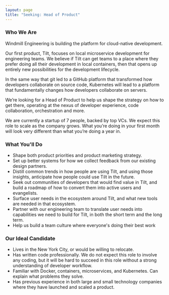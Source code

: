 ```yaml
---
layout: page
title: "Seeking: Head of Product"
---
```



### Who We Are

Windmill Engineering is building the platform for cloud-native development.

Our first product, Tilt, focuses on local microservice development for
engineering teams. We believe if Tilt can get teams to a place where
they prefer doing all their development in local containers, then that opens up
entirely new possibilities for the development lifecycle.

In the same way that git led to a GitHub platform that transformed how
developers collaborate on source code, Kubernetes will lead to a platform that
fundamentally changes how developers collaborate on servers.

We’re looking for a Head of Product to help us shape the strategy on how to get
there, operating at the nexus of developer experience, code collaboration,
orchestration and more.

We are currently a startup of 7 people, backed by top VCs. We expect this role
to scale as the company grows. What you’re doing in your first month will look
very different than what you’re doing a year in.

### What You'll Do
- Shape both product priorities and product marketing strategy.
- Set up better systems for how we collect feedback from our existing design
  partners.
- Distill common trends in how people are using Tilt, and using those insights,
  anticipate how people could use Tilt in the future.
- Seek out communities of developers that would find value in Tilt, and build a
  roadmap of how to convert them into active users and evangelists.
- Surface user needs in the ecosystem around Tilt, and what new tools are needed
  in that ecosystem.
- Partner with our engineering team to translate user needs into capabilities we
  need to build for Tilt, in both the short term and the long term.
- Help us build a team culture where everyone's doing their best work

### Our Ideal Candidate
- Lives in the New York City, or would be willing to relocate.
- Has written code professionally. We do not expect this role to involve any
  coding, but it will be hard to succeed in this role without a strong
  understanding of developer workflow.
- Familiar with Docker, containers, microservices, and Kubernetes. Can explain
  what problems they solve.
- Has previous experience in both large and small technology companies where
  they have launched and scaled a product.
